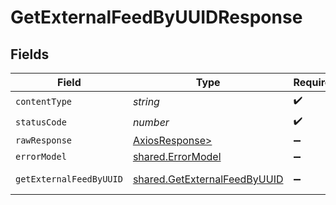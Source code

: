 # GetExternalFeedByUUIDResponse


## Fields

| Field                                                                        | Type                                                                         | Required                                                                     | Description                                                                  |
| ---------------------------------------------------------------------------- | ---------------------------------------------------------------------------- | ---------------------------------------------------------------------------- | ---------------------------------------------------------------------------- |
| `contentType`                                                                | *string*                                                                     | :heavy_check_mark:                                                           | N/A                                                                          |
| `statusCode`                                                                 | *number*                                                                     | :heavy_check_mark:                                                           | N/A                                                                          |
| `rawResponse`                                                                | [AxiosResponse>](https://axios-http.com/docs/res_schema)                     | :heavy_minus_sign:                                                           | N/A                                                                          |
| `errorModel`                                                                 | [shared.ErrorModel](../../models/shared/errormodel.md)                       | :heavy_minus_sign:                                                           | bad request                                                                  |
| `getExternalFeedByUUID`                                                      | [shared.GetExternalFeedByUUID](../../models/shared/getexternalfeedbyuuid.md) | :heavy_minus_sign:                                                           | External feed                                                                |
